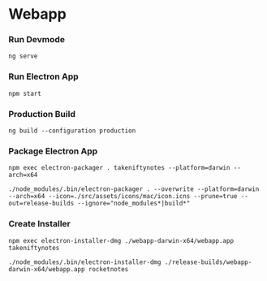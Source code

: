 # Webapp

### Run Devmode
```
ng serve
```

### Run Electron App
```
npm start
```

### Production Build
```
ng build --configuration production
```

### Package Electron App
```
npm exec electron-packager . takeniftynotes --platform=darwin --arch=x64
```
```
./node_modules/.bin/electron-packager . --overwrite --platform=darwin --arch=x64 --icon=./src/assets/icons/mac/icon.icns --prune=true --out=release-builds --ignore="node_modules*|build*"
```

### Create Installer
```
npm exec electron-installer-dmg ./webapp-darwin-x64/webapp.app takeniftynotes
```

```
./node_modules/.bin/electron-installer-dmg ./release-builds/webapp-darwin-x64/webapp.app rocketnotes
```